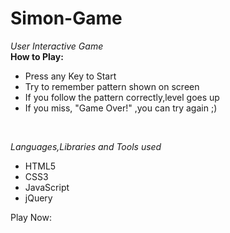 # Simon-Game


<em>User Interactive Game</em><br>
<b>How to Play:</b>
<ul>
<li>Press any Key to Start</li>
<li>Try to remember pattern shown on screen</li>
<li>If you follow the pattern correctly,level goes up</li>
<li>If you miss, "Game Over!" ,you can try again ;)</li>
</ul>
<br>

<em>Languages,Libraries and Tools used</em>
<ul>
<li>HTML5</li>
<li>CSS3</li>
<li>JavaScript</li>
<li>jQuery</li>
</ul>


Play Now: 
